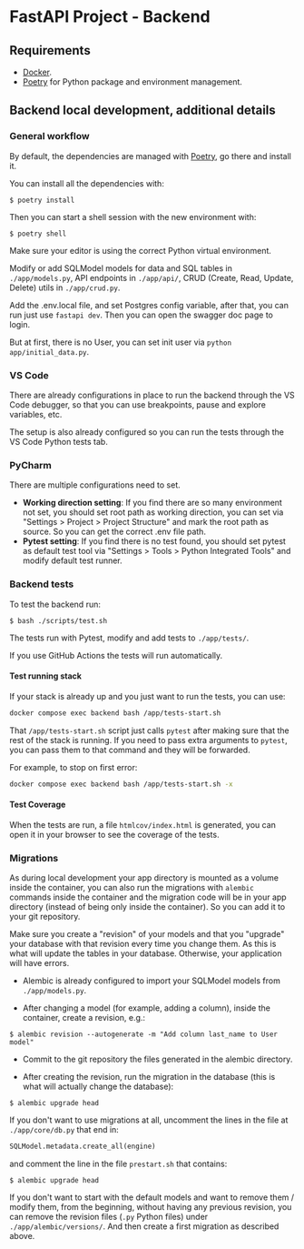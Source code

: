 # FastAPI Project - Backend

## Requirements

* [Docker](https://www.docker.com/).
* [Poetry](https://python-poetry.org/) for Python package and environment management.

## Backend local development, additional details

### General workflow

By default, the dependencies are managed with [Poetry](https://python-poetry.org/), go there and install it.

You can install all the dependencies with:

```console
$ poetry install
```

Then you can start a shell session with the new environment with:

```console
$ poetry shell
```

Make sure your editor is using the correct Python virtual environment.

Modify or add SQLModel models for data and SQL tables in `./app/models.py`, API endpoints in `./app/api/`, CRUD (Create, Read, Update, Delete) utils in `./app/crud.py`.

Add the .env.local file, and set Postgres config variable, after that, you can run just use `fastapi dev`. Then you can open the swagger doc page to login.

But at first, there is no User, you can set init user via `python app/initial_data.py`.

### VS Code

There are already configurations in place to run the backend through the VS Code debugger, so that you can use breakpoints, pause and explore variables, etc.

The setup is also already configured so you can run the tests through the VS Code Python tests tab.

### PyCharm

There are multiple configurations need to set.
- **Working direction setting**: If you find there are so many environment not set, you should set root path as working direction, you can set via "Settings > Project > Project Structure" and mark the root path as source. So you can get the correct .env file path.
- **Pytest setting**: If you find there is no test found, you should set pytest as default test tool via "Settings > Tools > Python Integrated Tools" and modify default test runner.

### Backend tests

To test the backend run:

```console
$ bash ./scripts/test.sh
```

The tests run with Pytest, modify and add tests to `./app/tests/`.

If you use GitHub Actions the tests will run automatically.

#### Test running stack

If your stack is already up and you just want to run the tests, you can use:

```bash
docker compose exec backend bash /app/tests-start.sh
```

That `/app/tests-start.sh` script just calls `pytest` after making sure that the rest of the stack is running. If you need to pass extra arguments to `pytest`, you can pass them to that command and they will be forwarded.

For example, to stop on first error:

```bash
docker compose exec backend bash /app/tests-start.sh -x
```

#### Test Coverage

When the tests are run, a file `htmlcov/index.html` is generated, you can open it in your browser to see the coverage of the tests.

### Migrations

As during local development your app directory is mounted as a volume inside the container, you can also run the migrations with `alembic` commands inside the container and the migration code will be in your app directory (instead of being only inside the container). So you can add it to your git repository.

Make sure you create a "revision" of your models and that you "upgrade" your database with that revision every time you change them. As this is what will update the tables in your database. Otherwise, your application will have errors.


* Alembic is already configured to import your SQLModel models from `./app/models.py`.

* After changing a model (for example, adding a column), inside the container, create a revision, e.g.:

```console
$ alembic revision --autogenerate -m "Add column last_name to User model"
```

* Commit to the git repository the files generated in the alembic directory.

* After creating the revision, run the migration in the database (this is what will actually change the database):

```console
$ alembic upgrade head
```

If you don't want to use migrations at all, uncomment the lines in the file at `./app/core/db.py` that end in:

```python
SQLModel.metadata.create_all(engine)
```

and comment the line in the file `prestart.sh` that contains:

```console
$ alembic upgrade head
```

If you don't want to start with the default models and want to remove them / modify them, from the beginning, without having any previous revision, you can remove the revision files (`.py` Python files) under `./app/alembic/versions/`. And then create a first migration as described above.
